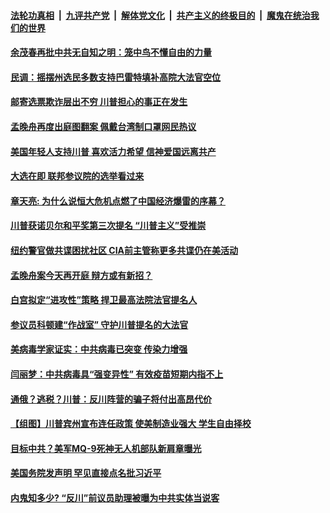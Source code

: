 

####  [法轮功真相](../../../../basic/blob/master/README.md?t=09292031) &nbsp;|&nbsp; [九评共产党](../../../../9ping.md/blob/master/README.md?t=09292031) &nbsp;|&nbsp; [解体党文化](../../../../jtdwh.md/blob/master/README.md?t=09292031)  &nbsp;|&nbsp; [共产主义的终极目的](../../../../gczydzjmd.md/blob/master/README.md?t=09292031) &nbsp;|&nbsp; [魔鬼在统治我们的世界](../../../../mgztzwmdsj.md/blob/master/README.md?t=09292031) 

#### [余茂春再批中共无自知之明：笼中鸟不懂自由的力量](../pages/soh6/426946.md?t=09292031) 
#### [民调：摇摆州选民多数支持巴雷特填补高院大法官空位](../pages/soh6/426940.md?t=09292031) 
#### [邮寄选票欺诈层出不穷 川普担心的事正在发生](../pages/soh6/426931.md?t=09292031) 
#### [孟晚舟再度出庭图翻案 佩戴台湾制口罩网民热议](../pages/soh6/426889.md?t=09292031) 
#### [美国年轻人支持川普  喜欢活力希望 信神爱国远离共产](../pages/soh6/426802.md?t=09292031) 
#### [大选在即 联邦参议院的选举看过来](../pages/soh6/426736.md?t=09292031) 
#### [章天亮: 为什么说恒大危机点燃了中国经济爆雷的序幕？](../pages/soh6/426721.md?t=09292031) 
#### [川普获诺贝尔和平奖第三次提名 “川普主义”受推崇](../pages/soh6/426688.md?t=09292031) 
#### [纽约警官做共谍困扰社区  CIA前主管称更多共谍仍在美活动](../pages/soh6/426700.md?t=09292031) 
#### [孟晚舟案今天再开庭 辩方或有新招？](../pages/soh6/426673.md?t=09292031) 
#### [白宫拟定“进攻性”策略  捍卫最高法院法官提名人](../pages/soh6/426661.md?t=09292031) 
#### [参议员科顿建“作战室” 守护川普提名的大法官](../pages/soh6/426619.md?t=09292031) 
#### [美病毒学家证实：中共病毒已突变 传染力增强 ](../pages/soh6/426496.md?t=09292031) 
#### [闫丽梦：中共病毒具“强变异性” 有效疫苗短期内指不上](../pages/soh6/426613.md?t=09292031) 
#### [通俄？逃税？川普：反川阵营的骗子将付出高昂代价](../pages/soh6/426604.md?t=09292031) 
#### [【组图】川普宾州宣布连任政策 使美制造业强大 学生自由择校](../pages/soh6/426538.md?t=09292031) 
#### [目标中共？美军MQ-9死神无人机部队新肩章曝光](../pages/soh6/426523.md?t=09292031) 
#### [美国务院发声明 罕见直接点名批习近平](../pages/soh6/426487.md?t=09292031) 
#### [内鬼知多少? “反川”前议员助理被曝为中共实体当说客](../pages/soh6/426400.md?t=09292031) 
